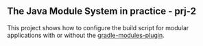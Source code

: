 ## The Java Module System in practice - prj-2

This project shows how to configure the build script for modular applications with or without the [gradle-modules-plugin](https://github.com/java9-modularity/gradle-modules-plugin).
